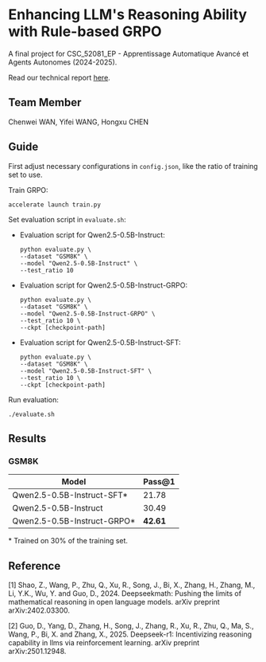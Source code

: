 # Enhancing LLM's Reasoning Ability with Rule-based GRPO

A final project for CSC_52081_EP - Apprentissage Automatique Avancé et Agents Autonomes (2024-2025).

Read our technical report [here](https://github.com/cw-wan/GRPO/blob/main/Report_GRPO.pdf).

## Team Member

Chenwei WAN, Yifei WANG, Hongxu CHEN

## Guide

First adjust necessary configurations in `config.json`, like the ratio of training set to use.

Train GRPO:

```shell
accelerate launch train.py
```

Set evaluation script in `evaluate.sh`:

- Evaluation script for Qwen2.5-0.5B-Instruct:
    ```shell
    python evaluate.py \
    --dataset "GSM8K" \
    --model "Qwen2.5-0.5B-Instruct" \
    --test_ratio 10
    ```
- Evaluation script for Qwen2.5-0.5B-Instruct-GRPO:
    ```shell
    python evaluate.py \
    --dataset "GSM8K" \
    --model "Qwen2.5-0.5B-Instruct-GRPO" \
    --test_ratio 10 \
    --ckpt [checkpoint-path]
    ```
- Evaluation script for Qwen2.5-0.5B-Instruct-SFT:
    ```shell
    python evaluate.py \
    --dataset "GSM8K" \
    --model "Qwen2.5-0.5B-Instruct-SFT" \
    --test_ratio 10 \
    --ckpt [checkpoint-path]
    ```

Run evaluation:

```shell
./evaluate.sh
```

## Results

### GSM8K

| Model                       | Pass@1    |
|-----------------------------|-----------|
| Qwen2.5-0.5B-Instruct-SFT*  | 21.78     |
| Qwen2.5-0.5B-Instruct       | 30.49     |
| Qwen2.5-0.5B-Instruct-GRPO* | **42.61** |

\* Trained on 30% of the training set.

## Reference

[1] Shao, Z., Wang, P., Zhu, Q., Xu, R., Song, J., Bi, X., Zhang, H., Zhang, M., Li, Y.K., Wu, Y. and Guo, D., 2024. Deepseekmath: Pushing the limits of mathematical reasoning in open language models. arXiv preprint arXiv:2402.03300.

[2] Guo, D., Yang, D., Zhang, H., Song, J., Zhang, R., Xu, R., Zhu, Q., Ma, S., Wang, P., Bi, X. and Zhang, X., 2025. Deepseek-r1: Incentivizing reasoning capability in llms via reinforcement learning. arXiv preprint arXiv:2501.12948.
